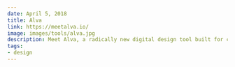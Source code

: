 ```yaml
---
date: April 5, 2018
title: Alva
link: https://meetalva.io/
image: images/tools/alva.jpg
description: Meet Alva, a radically new digital design tool built for cross-functional product teams. Alva lets you design interactive products based on the same components your engineers are using for production websites. 
tags:
- design
---
```


<!-- TOOLS TAGS
================================
- design
- development
- documentation
- frameworks
- sketch
  type: Plugin
  type: Sketch File
================================ -->